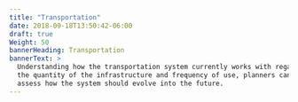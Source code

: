 ```yaml
---
title: "Transportation"
date: 2018-09-18T13:50:42-06:00
draft: true
Weight: 50
bannerHeading: Transportation
bannerText: >
  Understanding how the transportation system currently works with regard to
  the quantity of the infrastructure and frequency of use, planners can better
  assess how the system should evolve into the future.
---
```

